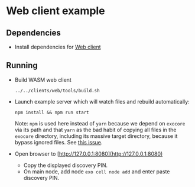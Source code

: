 # Web client example

## Dependencies
* Install dependencies for [Web client](../../clients/web/README.md#Dependencies)

## Running
* Build WASM web client
  
  `../../clients/web/tools/build.sh`

* Launch example server which will watch files and rebuild automatically:

  `npm install && npm run start`

  Note: `npm` is used here instead of `yarn` because we depend on `exocore` via its path and that `yarn` as the bad habit of copying all files in the `exocore` directory, including its massive target directory, because it bypass ignored files. See [this issue](https://github.com/yarnpkg/yarn/issues/2822).

* Open browser to [http://127.0.0.1:8080](http://127.0.0.1:8080)
    * Copy the displayed discovery PIN.
    * On main node, add node `exo cell node add` and enter paste discovery PIN.
